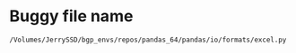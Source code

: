 # Buggy file name

```text
/Volumes/JerrySSD/bgp_envs/repos/pandas_64/pandas/io/formats/excel.py
```
